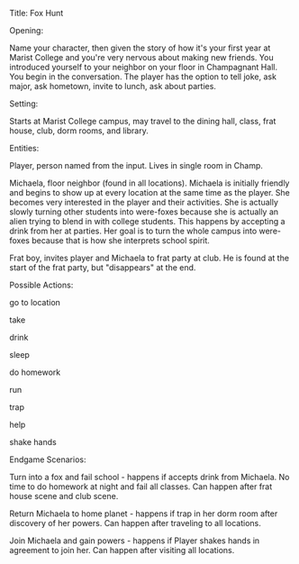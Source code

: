 Title:
Fox Hunt

Opening:

Name your character, then given the story of how it's your first year at Marist College and you're very nervous about making new friends. You introduced yourself to your neighbor on your floor in Champagnant Hall. You begin in the conversation. The player has the option to tell joke, ask major, ask hometown, invite to lunch, ask about parties.

Setting: 

Starts at Marist College campus, may travel to the dining hall, class, frat house, club, dorm rooms, and library.

Entities: 

Player, person named from the input. Lives in single room in Champ. 

Michaela, floor neighbor (found in all locations). Michaela is initially friendly and begins to show up at every location at the same time as the player. She becomes very interested in the player and their activities. She is actually slowly turning other students into were-foxes because she is actually an alien trying to blend in with college students. This happens by accepting a drink from her at parties. Her goal is to turn the whole campus into were-foxes because that is how she interprets school spirit.

Frat boy, invites player and Michaela to frat party at club. He is found at the start of the frat party, but "disappears" at the end.

Possible Actions:

go to location

take

drink

sleep

do homework

run

trap

help

shake hands

Endgame Scenarios:

Turn into a fox and fail school - happens if accepts drink from Michaela. No time to do homework at night and fail all classes. Can happen after frat house scene and club scene.

Return Michaela to home planet - happens if trap in her dorm room after discovery of her powers. Can happen after traveling to all locations.

Join Michaela and gain powers - happens if Player shakes hands in agreement to join her. Can happen after visiting all locations.
